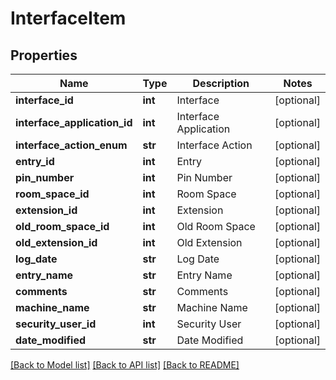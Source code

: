 # InterfaceItem

## Properties
Name | Type | Description | Notes
------------ | ------------- | ------------- | -------------
**interface_id** | **int** | Interface | [optional] 
**interface_application_id** | **int** | Interface Application | [optional] 
**interface_action_enum** | **str** | Interface Action | [optional] 
**entry_id** | **int** | Entry | [optional] 
**pin_number** | **int** | Pin Number | [optional] 
**room_space_id** | **int** | Room Space | [optional] 
**extension_id** | **int** | Extension | [optional] 
**old_room_space_id** | **int** | Old Room Space | [optional] 
**old_extension_id** | **int** | Old Extension | [optional] 
**log_date** | **str** | Log Date | [optional] 
**entry_name** | **str** | Entry Name | [optional] 
**comments** | **str** | Comments | [optional] 
**machine_name** | **str** | Machine Name | [optional] 
**security_user_id** | **int** | Security User | [optional] 
**date_modified** | **str** | Date Modified | [optional] 

[[Back to Model list]](../README.md#documentation-for-models) [[Back to API list]](../README.md#documentation-for-api-endpoints) [[Back to README]](../README.md)


